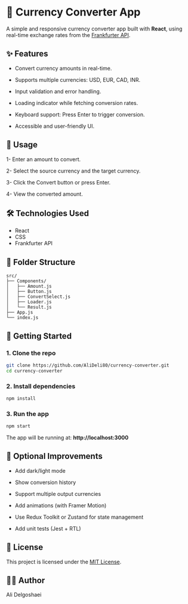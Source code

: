 # 💱 Currency Converter App

A simple and responsive currency converter app built with **React**, using real-time exchange rates from the [Frankfurter API](https://www.frankfurter.app/).

## ✨ Features

- Convert currency amounts in real-time.

- Supports multiple currencies: USD, EUR, CAD, INR.

- Input validation and error handling.

- Loading indicator while fetching conversion rates.

- Keyboard support: Press Enter to trigger conversion.

- Accessible and user-friendly UI.

## 🔄 Usage

1- Enter an amount to convert.

2- Select the source currency and the target currency.

3- Click the Convert button or press Enter.

4- View the converted amount.

## 🛠️ Technologies Used

- React
- CSS
- Frankfurter API

## 📁 Folder Structure
```plaintext
src/
├── Components/
│   ├── Amount.js
│   ├── Button.js
│   ├── ConvertSelect.js
│   ├── Loader.js
│   └── Result.js
├── App.js
└── index.js
```

## 🚀 Getting Started

### 1. Clone the repo

```bash
git clone https://github.com/AliDeli80/currency-converter.git
cd currency-converter
```

### 2. Install dependencies

```bash
npm install
```

### 3. Run the app

```bash
npm start
```

The app will be running at: **http://localhost:3000**

## 🧪 Optional Improvements
- Add dark/light mode

- Show conversion history

- Support multiple output currencies

- Add animations (with Framer Motion)

- Use Redux Toolkit or Zustand for state management

- Add unit tests (Jest + RTL)

## 📄 License
This project is licensed under the [MIT License](LICENSE).

## 👨‍💻 Author
Ali Delgoshaei
